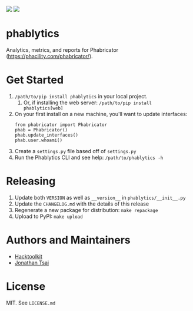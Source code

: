 [![](https://img.shields.io/pypi/pyversions/phablytics.svg?longCache=True)](https://pypi.org/project/phablytics/)
[![](https://img.shields.io/pypi/v/phablytics.svg?maxAge=3600)](https://pypi.org/project/phablytics/)

# phablytics
Analytics, metrics, and reports for Phabricator (https://phacility.com/phabricator/).

# Get Started

1. `/path/to/pip install phablytics` in your local project.
    1. Or, if installing the web server: `/path/to/pip install phablytics[web]`
1. On your first install on a new machine, you'll want to update interfaces:
    ```
    from phabricator import Phabricator
    phab = Phabricator()
    phab.update_interfaces()
    phab.user.whoami()
    ```
1. Create a `settings.py` file based off of `settings.py`
1. Run the Phablytics CLI and see help: `/path/to/phablytics -h`

# Releasing

1. Update both `VERSION` as well as `__version__` in `phablytics/__init__.py`
1. Update the `CHANGELOG.md` with the details of this release
1. Regenerate a new package for distribution: `make repackage`
1. Upload to PyPI: `make upload`

# Authors and Maintainers

- [Hacktoolkit](https://github.com/hacktoolkit)
- [Jonathan Tsai](https://github.com/jontsai)

# License

MIT. See `LICENSE.md`
